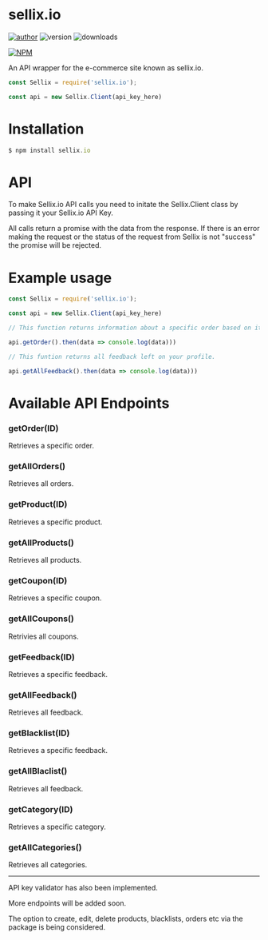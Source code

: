 # sellix.io
[![author](https://img.shields.io/badge/author-MrShadow-success.svg)](https://discord.gg/Wt7JNT6) ![version](https://img.shields.io/npm/v/sellix.io.svg?color=success&label=version) ![downloads](https://img.shields.io/npm/dt/sellix.io.svg)

[![NPM](https://nodei.co/npm/sellix.io.png?compact=true)](https://nodei.co/npm/sellix.io/)

An API wrapper for the e-commerce site known as sellix.io.

```js
const Sellix = require('sellix.io');

const api = new Sellix.Client(api_key_here)
```

# Installation
```javascript
$ npm install sellix.io
```

# API
To make Sellix.io API calls you need to initate the Sellix.Client class by passing it your Sellix.io API Key.

All calls return a promise with the data from the response. If there is an error making the request or the status of the request from Sellix is not "success" the promise will be rejected.

# Example usage
```javascript
const Sellix = require('sellix.io');

const api = new Sellix.Client(api_key_here)

// This function returns information about a specific order based on it's ID.

api.getOrder().then(data => console.log(data)))

// This funtion returns all feedback left on your profile.

api.getAllFeedback().then(data => console.log(data)))
```

# Available API Endpoints

### getOrder(ID)
Retrieves a specific order.

### getAllOrders()
Retrieves all orders.

### getProduct(ID)
Retrieves a specific product.

### getAllProducts()
Retrieves all products.

### getCoupon(ID)
Retrieves a specific coupon.

### getAllCoupons()
Retrivies all coupons.

### getFeedback(ID)
Retrieves a specific feedback.

### getAllFeedback()
Retrieves all feedback.

### getBlacklist(ID)
Retrieves a specific feedback.

### getAllBlaclist()
Retrieves all feedback.

### getCategory(ID)
Retrieves a specific category.

### getAllCategories()
Retrieves all categories.

---

API key validator has also been implemented.

More endpoints will be added soon.

The option to create, edit, delete products, blacklists, orders etc via the package is being considered.
